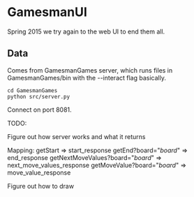 GamesmanUI
===
Spring 2015 we try again to the web UI to end them all.

Data
---
Comes from GamesmanGames server, which runs files in GamesmanGames/bin with the --interact flag basically.
```
cd GamesmanGames
python src/server.py
```
Connect on port 8081.


TODO:

Figure out how server works and what it returns

Mapping:
getStart => start_response
getEnd?board="*board*" => end_response
getNextMoveValues?board="*board*" => next_move_values_response
getMoveValue?board="*board*" => move_value_response

Figure out how to draw